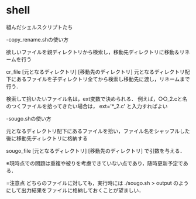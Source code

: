 shell
=====

組んだシェルスクリプトたち

-copy_rename.shの使い方

欲しいファイルを親ディレクトリから検索し，移動先ディレクトリに移動＆リネームを行う

cr_file [元となるディレクトリ] [移動先のディレクトリ]
元となるディレクトリ配下にあるファイルを子ディレクトリ全てから検索し移動先に渡し，リネームまで行う．

検索して拾いたいファイル名は，ext変数で決められる．
例えば，○○_2.cと名のつくファイルを拾ってきたい場合は，
ext='*_2.c'
と入力すればよい


-sougo.shの使い方

元となるディレクトリ配下にあるファイルを拾い，ファイル名をシャッフルした後に移動先ディレクトリに格納する

sougo_file [元となるディレクトリ] [移動先のディレクトリ]
で引数を与える．

※現時点での問題は重複や被りを考慮できていない点であり，随時更新予定である．


=注意点
どちらのファイルに対しても，実行時には
./sougo.sh > output
のようにして出力結果をファイルに格納しておくことが望ましい．

